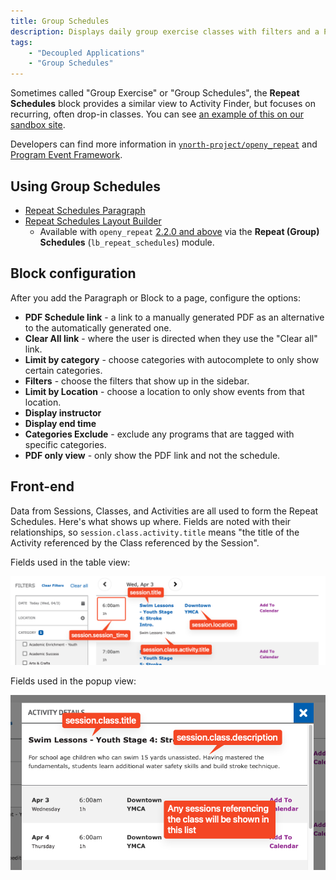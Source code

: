 ```yaml
---
title: Group Schedules
description: Displays daily group exercise classes with filters and a PDF download.
tags:
    - "Decoupled Applications"
    - "Group Schedules"
---
```


Sometimes called "Group Exercise" or "Group Schedules", the **Repeat Schedules** block provides a similar view to Activity Finder, but focuses on recurring, often drop-in classes. You can see [an example of this on our sandbox site](https://sandbox-carnation-cus.y.org/schedules-0).

Developers can find more information in [`ynorth-project/openy_repeat`](https://github.com/ynorth-projects/openy_repeat) and [Program Event Framework](../../../development/program-event-framework).

## Using Group Schedules

- [Repeat Schedules Paragraph](../../paragraphs/repeat-schedules)
- [Repeat Schedules Layout Builder](../../layout-builder/repeat-schedules)
  - Available with `openy_repeat` [2.2.0 and above](https://github.com/ynorth-projects/openy_repeat/releases) via the **Repeat (Group) Schedules** (`lb_repeat_schedules`) module.

## Block configuration

After you add the Paragraph or Block to a page, configure the options:

- **PDF Schedule link** - a link to a manually generated PDF as an alternative to the automatically generated one.
- **Clear All link** - where the user is directed when they use the "Clear all" link.
- **Limit by category** - choose categories with autocomplete to only show certain categories.
- **Filters** - choose the filters that show up in the sidebar.
- **Limit by Location** - choose a location to only show events from that location.
- **Display instructor**
- **Display end time**
- **Categories Exclude** - exclude any programs that are tagged with specific categories.
- **PDF only view** - only show the PDF link and not the schedule.

## Front-end

Data from Sessions, Classes, and Activities are all used to form the Repeat Schedules. Here's what shows up where. Fields are noted with their relationships, so `session.class.activity.title` means "the title of the Activity referenced by the Class referenced by the Session".

Fields used in the table view:

![A diagram listing the relationships between the fields in the Repeat Schedules table and their names.](repeat-schedules--table-fields.png)

Fields used in the popup view:

![A diagram listing the relationships between the fields in the Repeat Schedules modal and their names.](repeat-schedules--modal-fields.png)
